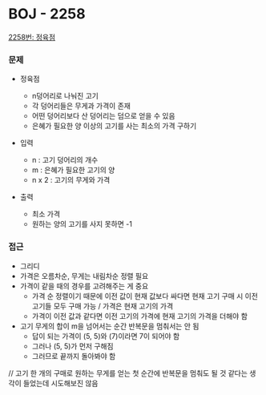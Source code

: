 
# BOJ - 2258

[2258번: 정육점](https://www.acmicpc.net/problem/2258)

### 문제

- 정육점
    - n덩어리로 나눠진 고기
    - 각 덩어리들은 무게과 가격이 존재
    - 어떤 덩어리보다 산 덩어리는 덤으로 얻을 수 있음
    - 은혜가 필요한 양 이상의 고기를 사는 최소의 가격 구하기

- 입력
    - n : 고기 덩어리의 개수
    - m : 은혜가 필요한 고기의 양
    - n x 2 : 고기의 무게와 가격
    
- 출력
    - 최소 가격
    - 원하는 양의 고기를 사지 못하면 -1
    

### 접근

- 그리디
- 가격은 오름차순, 무게는 내림차순 정렬 필요
- 가격이 같을 때의 경우를 고려해주는 게 중요
    - 가격 순 정렬이기 때문에 이전 값이 현재 값보다 싸다면 현재 고기 구매 시 이전 고기들 모두 구매 가능 / 가격은 현재 고기의 가격
    - 가격이 이전 값과 같다면 이전 고기의 가격에 현재 고기의 가격을 더해야 함
- 고기 무게의 합이 m을 넘어서는 순간 반복문을 멈춰서는 안 됨
    - 답이 되는 가격이 (5, 5)와 (7)이라면 7이 되어야 함
    - 그러나 (5, 5)가 먼저 구해짐
    - 그러므로 끝까지 돌아봐야 함
    

// 고기 한 개의 구매로 원하는 무게를 얻는 첫 순간에 반복문을 멈춰도 될 것 같다는 생각이 들었는데 시도해보진 않음
